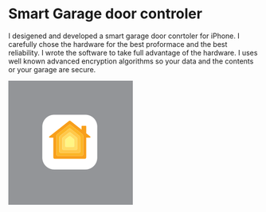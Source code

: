 # Smart Garage door controler

I desigened and developed a smart garage door conrtoler for iPhone. I carefully chose the hardware for the best proformace and the best reliability. I wrote the software to take full advantage of the hardware. I uses well known advanced encryption algorithms so your data and the contents or your garage are secure.

![](/files/homekit.svg)
